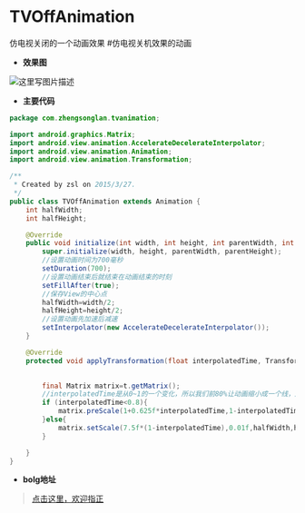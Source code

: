 # TVOffAnimation
仿电视关闭的一个动画效果
#仿电视关机效果的动画
- **效果图**

![这里写图片描述](https://github.com/yy1300326388/TVOffAnimation/blob/master/image/tvoffanimation.gif)

- **主要代码**
``` java
package com.zhengsonglan.tvanimation;

import android.graphics.Matrix;
import android.view.animation.AccelerateDecelerateInterpolator;
import android.view.animation.Animation;
import android.view.animation.Transformation;

/**
 * Created by zsl on 2015/3/27.
 */
public class TVOffAnimation extends Animation {
    int halfWidth;
    int halfHeight;

    @Override
    public void initialize(int width, int height, int parentWidth, int parentHeight) {
        super.initialize(width, height, parentWidth, parentHeight);
        //设置动画时间为700毫秒
        setDuration(700);
        //设置动画结束后就结束在动画结束的时刻
        setFillAfter(true);
        //保存View的中心点
        halfWidth=width/2;
        halfHeight=height/2;
        //设置动画先加速后减速
        setInterpolator(new AccelerateDecelerateInterpolator());
    }

    @Override
    protected void applyTransformation(float interpolatedTime, Transformation t) {

       
        final Matrix matrix=t.getMatrix();
        //interpolatedTime是从0~1的一个变化，所以我们前80%让动画缩小成一个线，后20%保持线的高度缩小线的宽度
        if (interpolatedTime<0.8){
            matrix.preScale(1+0.625f*interpolatedTime,1-interpolatedTime/0.8f+0.01f,halfWidth,halfHeight);
        }else{
            matrix.setScale(7.5f*(1-interpolatedTime),0.01f,halfWidth,halfHeight);
        }

    }
}

```
- **bolg地址**

>[点击这里，欢迎指正](http://blog.csdn.net/yy1300326388/article/details/44674219)

